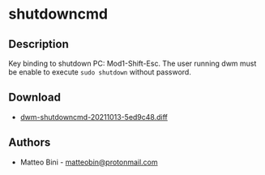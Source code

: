 shutdowncmd
================

Description
-----------
Key binding to shutdown PC: Mod1-Shift-Esc. The user running dwm must be
enable to execute `sudo shutdown` without password.


Download
--------
* [dwm-shutdowncmd-20211013-5ed9c48.diff](dwm-shutdowncmd-20211013-5ed9c48.diff)

Authors
-------
* Matteo Bini - <matteobin@protonmail.com>
